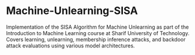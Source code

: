 # Machine-Unlearning-SISA
Implementation of the SISA Algorithm for Machine Unlearning as part of the Introduction to Machine Learning course at Sharif University of Technology. Covers learning, unlearning, membership inference attacks, and backdoor attack evaluations using various model architectures.

